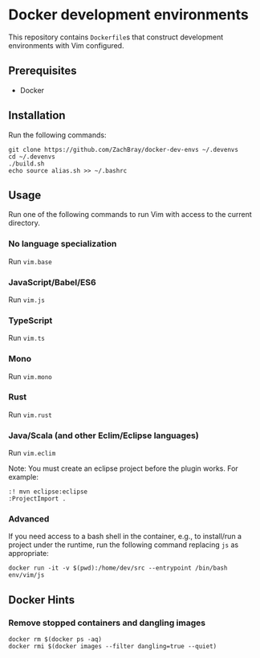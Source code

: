 # Docker development environments

This repository contains `Dockerfile`s that construct development environments with Vim configured.

## Prerequisites

- Docker

## Installation

Run the following commands:

```
git clone https://github.com/ZachBray/docker-dev-envs ~/.devenvs
cd ~/.devenvs
./build.sh
echo source alias.sh >> ~/.bashrc
```

## Usage

Run one of the following commands to run Vim with access to the current directory.

### No language specialization

Run `vim.base`


### JavaScript/Babel/ES6

Run `vim.js`


### TypeScript

Run `vim.ts`


### Mono

Run `vim.mono`


### Rust

Run `vim.rust`

### Java/Scala (and other Eclim/Eclipse languages)

Run `vim.eclim`

Note: You must create an eclipse project before the plugin works. For example: 

```
:! mvn eclipse:eclipse
:ProjectImport .
```


### Advanced

If you need access to a bash shell in the container, e.g., to install/run a project under the runtime, run the following command replacing `js` as appropriate:

```
docker run -it -v $(pwd):/home/dev/src --entrypoint /bin/bash env/vim/js
```

## Docker Hints

### Remove stopped containers and dangling images

```
docker rm $(docker ps -aq)
docker rmi $(docker images --filter dangling=true --quiet)
```
